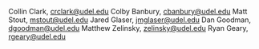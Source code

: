Collin Clark, crclark@udel.edu
Colby Banbury, cbanbury@udel.edu
Matt Stout, mstout@udel.edu
Jared Glaser, jmglaser@udel.edu
Dan Goodman, dgoodman@udel.edu
Matthew Zelinsky, zelinsky@udel.edu
Ryan Geary, rgeary@udel.edu
